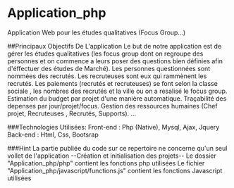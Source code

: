 # Application_php
Application Web pour les études qualitatives (Focus Group...)


##Principaux Objectifs De L'application 
Le but de notre application est de gérer les études qualitatives (les focus group dont on regroupe des personnes et on commence a leurs
poser des questions bien définies afin d'éffectuer des études de Marché).
Les personnes questionnées sont nommées des recrutés.
Les recruteuses sont eux qui rammènent les recrutés.
Les paiements (recrutés et recruteuses) se font selon la classe sociale , les nombres des recrutés et la ville ou on a resalisé le focus
group.
Estimation du budget par projet d'une manière automatique.
Traçabilité des depenses par jour/projet/focus.
Gestion des ressources humaines (Chef projet, Recruteuses , Recrutés, Supports).
...

###Technologies Utilisées:
Front-end : Php (Native), Mysql, Ajax, Jquery
Back-end : Html, Css, Bootsrap


###Hint
La partie publiée du code sur ce repertoire ne concerne qu'un seul vollet de l'application --Création et initialisation des projets--
Le dossier "Application_php/php" contient les fonctions php utilisées
Le fichier "Application_php/javascript/functions.js" contient les fonctions Javascript utilisées 
